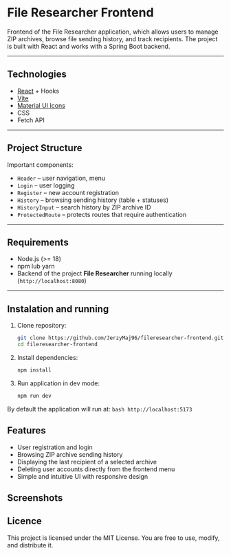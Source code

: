 # File Researcher Frontend

Frontend of the File Researcher application, which allows users to manage ZIP archives, browse file sending history, and track recipients.
The project is built with React and works with a Spring Boot backend.

---

## Technologies

- [React](https://reactjs.org/) + Hooks
- [Vite](https://vitejs.dev/)
- [Material UI Icons](https://mui.com/material-ui/material-icons/)
- CSS
- Fetch API

---

## Project Structure

Important components:

- `Header` – user navigation, menu
- `Login` – user logging
- `Register` – new account registration
- `History` – browsing sending history (table + statuses)
- `HistoryInput` – search history by ZIP archive ID
- `ProtectedRoute` – protects routes that require authentication

---

## Requirements

- Node.js (>= 18)
- npm lub yarn
- Backend of the project **File Researcher** running locally (`http://localhost:8080`)

---

## Instalation and running

1. Clone repository:

   ```bash
   git clone https://github.com/JerzyMaj96/fileresearcher-frontend.git
   cd fileresearcher-frontend
   ```

2. Install dependencies:
   ```bash
   npm install
   ```
3. Run application in dev mode:
   ```bash
   npm run dev
   ```

By default the application will run at:
`bash
    http://localhost:5173
    `

## Features

- User registration and login
- Browsing ZIP archive sending history
- Displaying the last recipient of a selected archive
- Deleting user accounts directly from the frontend menu
- Simple and intuitive UI with responsive design

## Screenshots

## Licence

This project is licensed under the MIT License.
You are free to use, modify, and distribute it.
